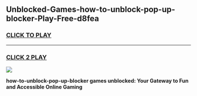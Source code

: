 
## Unblocked-Games-how-to-unblock-pop-up-blocker-Play-Free-d8fea
<h3>
<a href="https://premium76.site?title=how-to-unblock-pop-up-blocker&ref=23A">CLICK TO PLAY</a></h3>
<hr>

<h3>
<a href="https://premium76.site?title=how-to-unblock-pop-up-blocker&ref=23A">CLICK 2 PLAY</a>
  
</h3>

<a href="https://premium76.site?title=how-to-unblock-pop-up-blocker&ref=23A"><img src="https://clearcache.store/games.png"></a>


**how-to-unblock-pop-up-blocker games unblocked: Your Gateway to Fun and Accessible Online Gaming**
